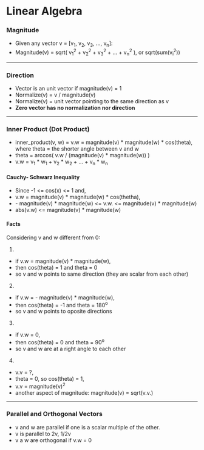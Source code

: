 # Linear Algebra

### Magnitude

* Given any vector v = [v<sub>1</sub>, v<sub>2</sub>, v<sub>3</sub>, ..., v<sub>n</sub>]:
* Magnitude(v) = sqrt( v<sub>1</sub><sup>2</sup> + v<sub>2</sub><sup>2</sup> + v<sub>3</sub><sup>2</sup> + ... + v<sub>n</sub><sup>2</sup> ), or sqrt(sum(v<sub>i</sub><sup>2</sup>))

---

### Direction

* Vector is an unit vector if magnitude(v) = 1
* Normalize(v) = v / magnitude(v)
* Normalize(v) = unit vector pointing to the same direction as v
* **Zero vector has no normalization nor direction**

---

### Inner Product (Dot Product)
* inner_product(v, w) = v.w = magnitude(v) * magnitude(w) * cos(theta), where theta = the shorter angle between v and w
* theta = arccos( v.w / (magnitude(v) * magnitude(w)) )
* v.w = v<sub>1</sub> * w<sub>1</sub> + v<sub>2</sub> * w<sub>2</sub> + ... + v<sub>n</sub> * w<sub>n</sub>

#### Cauchy- Schwarz Inequality
* Since -1 <= cos(x) <= 1 and,
* v.w = magnitude(v) * magnitude(w) * cos(thetha),
* \- magnitude(v) * magnitude(w) <= v.w. <= magnitude(v) * magnitude(w)
* abs(v.w) <= magnitude(v) * magnitude(w)

#### Facts 
Considering v and w different from 0:

1.

* if v.w = magnitude(v) * magnitude(w),
* then cos(theta) = 1 and theta = 0
* so v and w points to same direction (they are scalar from each other)

2.

* if v.w = \- magnitude(v) * magnitude(w),
* then cos(theta) = \-1  and theta = 180<sup>o</sup>
* so v and w points to oposite directions

3.

* if v.w = 0,
* then cos(theta) = 0  and theta = 90<sup>o</sup>
* so v and w are at a right angle to each other

4.

* v.v = ?,
* theta = 0, so cos(theta) = 1,
* v.v = magnitude(v)<sup>2</sup>
* another aspect of magnitude: magnitude(v) = sqrt(v.v.)

---

### Parallel and Orthogonal Vectors

* v and w are parallel if one is a scalar multiple of the other.
* v is parallel to 2v, 1/2v
* v a w are orthogonal if v.w = 0

